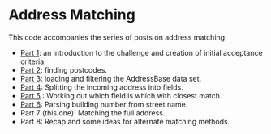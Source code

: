 # Address Matching

This code accompanies the series of posts on address matching:

- [Part 1](https://snape.me/2024/08/address-matching-1-scope): an introduction to the challenge and creation of initial acceptance criteria.
- [Part 2](https://snape.me/2024/08/address-matching-2-postcodes): finding postcodes.
- [Part 3](https://snape.me/2024/08/address-matching-3-filter): loading and filtering the AddressBase data set.
- [Part 4](https://snape.me/2024/08/address-matching-4-field-splitting): Splitting the incoming address into fields.
- [Part 5](https://snape.me/2024/08/address-matching-5-closest-match) : Working out which field is which with closest match.
- [Part 6](https://snape.me/2024/08/address-matching-6-building-number): Parsing building number from street name.
- Part 7 (this one): Matching the full address.
- Part 8: Recap and some ideas for alternate matching methods.
